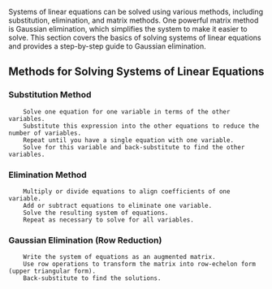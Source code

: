 Systems of linear equations can be solved using various methods, including substitution, elimination, and matrix methods. One powerful matrix method is Gaussian elimination, which simplifies the system to make it easier to solve. This section covers the basics of solving systems of linear equations and provides a step-by-step guide to Gaussian elimination.

## Methods for Solving Systems of Linear Equations

### Substitution Method
        Solve one equation for one variable in terms of the other variables.
        Substitute this expression into the other equations to reduce the number of variables.
        Repeat until you have a single equation with one variable.
        Solve for this variable and back-substitute to find the other variables.

### Elimination Method
        Multiply or divide equations to align coefficients of one variable.
        Add or subtract equations to eliminate one variable.
        Solve the resulting system of equations.
        Repeat as necessary to solve for all variables.

### Gaussian Elimination (Row Reduction)
        Write the system of equations as an augmented matrix.
        Use row operations to transform the matrix into row-echelon form (upper triangular form).
        Back-substitute to find the solutions.
